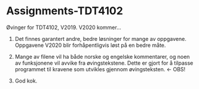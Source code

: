 # Assignments-TDT4102
Øvinger for TDT4102, V2019. V2020 kommer...


1) Det finnes garantert andre, bedre løsninger for mange av oppgavene. Oppgavene V2020 blir forhåpentligvis løst på en bedre måte. 
2) Mange av filene vil ha både norske og engelske kommentarer, og noen av funksjonene vil avvike fra øvingstekstene. Dette er gjort for å tilpasse programmet til kravene som utvikles gjennom øvingsteksten. <- OBS!

3) God kok.
